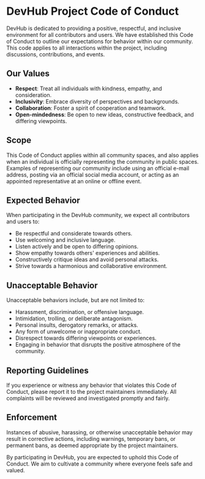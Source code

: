 # DevHub Project Code of Conduct

DevHub is dedicated to providing a positive, respectful, and inclusive environment for all contributors and users. We have established this Code of Conduct to outline our expectations for behavior within our community. This code applies to all interactions within the project, including discussions, contributions, and events.

## Our Values

- **Respect**: Treat all individuals with kindness, empathy, and consideration.
- **Inclusivity**: Embrace diversity of perspectives and backgrounds.
- **Collaboration**: Foster a spirit of cooperation and teamwork.
- **Open-mindedness**: Be open to new ideas, constructive feedback, and differing viewpoints.

## Scope

This Code of Conduct applies within all community spaces, and also applies when
an individual is officially representing the community in public spaces.
Examples of representing our community include using an official e-mail address,
posting via an official social media account, or acting as an appointed
representative at an online or offline event.

## Expected Behavior

When participating in the DevHub community, we expect all contributors and users to:

- Be respectful and considerate towards others.
- Use welcoming and inclusive language.
- Listen actively and be open to differing opinions.
- Show empathy towards others' experiences and abilities.
- Constructively critique ideas and avoid personal attacks.
- Strive towards a harmonious and collaborative environment.

## Unacceptable Behavior

Unacceptable behaviors include, but are not limited to:

- Harassment, discrimination, or offensive language.
- Intimidation, trolling, or deliberate antagonism.
- Personal insults, derogatory remarks, or attacks.
- Any form of unwelcome or inappropriate conduct.
- Disrespect towards differing viewpoints or experiences.
- Engaging in behavior that disrupts the positive atmosphere of the community.

## Reporting Guidelines

If you experience or witness any behavior that violates this Code of Conduct, please report it to the project maintainers immediately. All complaints will be reviewed and investigated promptly and fairly.

## Enforcement

Instances of abusive, harassing, or otherwise unacceptable behavior may result in corrective actions, including warnings, temporary bans, or permanent bans, as deemed appropriate by the project maintainers. 

By participating in DevHub, you are expected to uphold this Code of Conduct. We aim to cultivate a community where everyone feels safe and valued.
